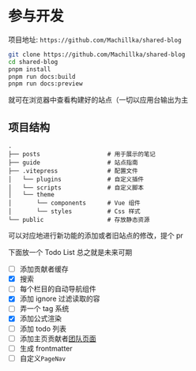 # 参与开发

项目地址: `https://github.com/Machillka/shared-blog`

```bash
git clone https://github.com/Machillka/shared-blog
cd shared-blog
pnpm install
pnpm run docs:build
pnpm run docs:preview
```
就可在浏览器中查看构建好的站点（一切以应用台输出为主

## 项目结构

```text
.
├── posts                   # 用于展示的笔记
├── guide                   # 站点指南
├── .vitepress              # 配置文件
│   └── plugins             # 自定义插件
│   └── scripts             # 自定义脚本
│   └── theme
│       └── components      # Vue 组件
│       └── styles          # Css 样式
└── public                  # 存放静态资源
```

可以对应地进行新功能的添加或者旧站点的修改，提个 pr

下面放一个 Todo List 总之就是未来可期

- [ ] 添加贡献者缓存
- [x] 搜索
- [ ] 每个栏目的自动导航组件
- [x] 添加 ignore 过滤读取的容
- [ ] 弄一个 tag 系统
- [x] 添加公式渲染
- [ ] 添加 todo 列表
- [ ] 添加主页贡献者[团队页面](https://vitepress.dev/zh/reference/default-theme-team-page)
- [ ] 生成 frontmatter
- [ ] 自定义`PageNav`